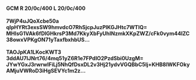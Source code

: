 #### GCM R 20/0c/400 L 20/0c/400
**7WjP4uJQoXcbe50a**<br/>**qIpHYRt3exsSW9hmvdcO7RhSjcpJuzPlKGJHtc7WTlQ=**<br/>**MHIsG1VAk6fDlGHkrsP3Md7KkyXbFyUhINzmkXKpZWZ/cFk0vym44lZC38owxVPKgON71yTaxfbxhbUS...**<br/><br/>
**TAOJpKA1LKocKWT3**<br/>**3ddAU7lJNrt76/4mq51yZ6R1e7FPdIO2PzdSbi0UzgM=**<br/>**JYwYGxJ3rwrwIFiLj5NhQfDsxDL2v3Hj21ydvVGQBbC5Ij+KHB8IWKFOkyAMjuVWRoD3iHgSEVYc1m2z...**
